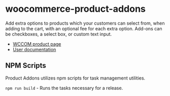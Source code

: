woocommerce-product-addons
====================

Add extra options to products which your customers can select from, when adding to the cart, with an optional fee for each extra option. Add-ons can be checkboxes, a select box, or custom text input.

- [WCCOM product page](https://woocommerce.com/products/product-add-ons/)
- [User documentation](https://docs.woocommerce.com/document/product-add-ons)

## NPM Scripts

Product Addons utilizes npm scripts for task management utilities.

`npm run build` - Runs the tasks necessary for a release.
